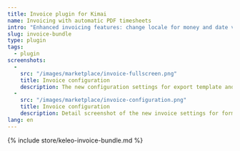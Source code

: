 ```yaml
---
title: Invoice plugin for Kimai
name: Invoicing with automatic PDF timesheets
intro: "Enhanced invoicing features: change locale for money and date values, automatic timesheet proof PDF for new invoices."
slug: invoice-bundle
type: plugin
tags:
  - plugin
screenshots:
  - 
    src: "/images/marketplace/invoice-fullscreen.png"
    title: Invoice configuration
    description: The new configuration settings for export template and format language
  - 
    src: "/images/marketplace/invoice-configuration.png"
    title: Invoice configuration
    description: Detail screenshot of the new invoice settings for format language and export template
lang: en
---
```


{% include store/keleo-invoice-bundle.md %}
